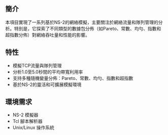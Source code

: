 

## 簡介

本項目實現了一系列基於NS-2的網絡模擬，主要關注於網絡流量和隊列管理的分析。特別是，它探索了不同類型的數據包分佈（如Pareto、常數、均勻、指數和超指數分佈）對網絡吞吐量和性能的影響。

## 特性

- 模擬TCP流量與隊列管理
- 分析1.0至5.0秒間的平均帶寬利用率
- 支持多種隨機變量分佈：Pareto、常數、均勻、指數和超指數
- 基於NS-2的靈活和可擴展模擬環境

## 環境需求

- NS-2 模擬器
- Tcl 腳本解析器
- Unix/Linux 操作系統

